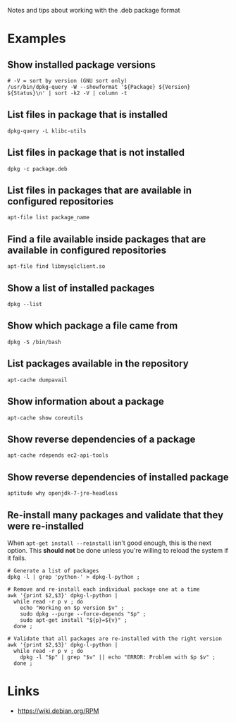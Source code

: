 Notes and tips about working with the .deb package format

# Examples

## Show installed package versions

```
# -V = sort by version (GNU sort only)
/usr/bin/dpkg-query -W --showformat '${Package} ${Version} ${Status}\n' | sort -k2 -V | column -t
```

## List files in package that is installed

```
dpkg-query -L klibc-utils
```

## List files in package that is not installed

```
dpkg -c package.deb
```

## List files in packages that are available in configured repositories

```
apt-file list package_name
```

## Find a file available inside packages that are available in configured repositories

```
apt-file find libmysqlclient.so
```

## Show a list of installed packages

```
dpkg --list
```

## Show which package a file came from

```
dpkg -S /bin/bash
```

## List packages available in the repository

```
apt-cache dumpavail
```

## Show information about a package

```
apt-cache show coreutils
```

## Show reverse dependencies of a package

```
apt-cache rdepends ec2-api-tools
```

## Show reverse dependencies of installed package

```
aptitude why openjdk-7-jre-headless
```

## Re-install many packages and validate that they were re-installed

When `apt-get install --reinstall` isn't good enough, this is the next option. This **should not** be done unless you're willing to reload the system if it fails.

```
# Generate a list of packages
dpkg -l | grep 'python-' > dpkg-l-python ;

# Remove and re-install each individual package one at a time
awk '{print $2,$3}' dpkg-l-python |
  while read -r p v ; do
    echo "Working on $p version $v" ;
    sudo dpkg --purge --force-depends "$p" ;
    sudo apt-get install "${p}=${v}" ;
  done ;

# Validate that all packages are re-installed with the right version
awk '{print $2,$3}' dpkg-l-python |
  while read -r p v ; do
    dpkg -l "$p" | grep "$v" || echo "ERROR: Problem with $p $v" ;
  done ;
```

# Links

- <https://wiki.debian.org/RPM>
